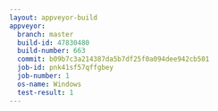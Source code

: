```yaml
---
layout: appveyor-build
appveyor:
  branch: master
  build-id: 47830480
  build-number: 663
  commit: b09b7c3a214387da5b7df25f0a094dee942cb501
  job-id: pnk41sf57qffgbey
  job-number: 1
  os-name: Windows
  test-result: 1
---
```

